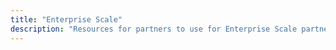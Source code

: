 ```yaml
---
title: "Enterprise Scale"
description: "Resources for partners to use for Enterprise Scale partner hacks."
---
```

